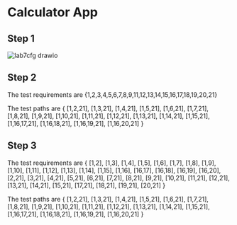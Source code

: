 # Calculator App
## Step 1
![lab7cfg drawio](https://github.com/SOEN345-WINTER2024/cfg-graph-lab-NotTh3ta/assets/116601995/9af6fe78-1b7d-44b8-b535-8d4551a0fdc9)
## Step 2
The test requirements are {1,2,3,4,5,6,7,8,9,11,12,13,14,15,16,17,18,19,20,21}

The test paths are {
  [1,2,21],
  [1,3,21],
  [1,4,21],
  [1,5,21],
  [1,6,21],
  [1,7,21],
  [1,8,21],
  [1,9,21],
  [1,10,21],
  [1,11,21],
  [1,12,21],
  [1,13,21],
  [1,14,21],
  [1,15,21],
  [1,16,17,21],
  [1,16,18,21],
  [1,16,19,21],
  [1,16,20,21]
}
## Step 3
The test requirements are {
  [1,2],
  [1,3],
  [1,4],
  [1,5],
  [1,6],
  [1,7],
  [1,8],
  [1,9],
  [1,10],
  [1,11],
  [1,12],
  [1,13],
  [1,14],
  [1,15],
  [1,16],
  [16,17],
  [16,18],
  [16,19],
  [16,20],
  [2,21],
  [3,21],
  [4,21],
  [5,21],
  [6,21],
  [7,21],
  [8,21],
  [9,21],
  [10,21],
  [11,21],
  [12,21],
  [13,21],
  [14,21],
  [15,21],
  [17,21],
  [18,21],
  [19,21],
  [20,21]
}

The test paths are {
  [1,2,21],
  [1,3,21],
  [1,4,21],
  [1,5,21],
  [1,6,21],
  [1,7,21],
  [1,8,21],
  [1,9,21],
  [1,10,21],
  [1,11,21],
  [1,12,21],
  [1,13,21],
  [1,14,21],
  [1,15,21],
  [1,16,17,21],
  [1,16,18,21],
  [1,16,19,21],
  [1,16,20,21]
}
